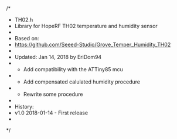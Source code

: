 /*
 * TH02.h
 * Library for HopeRF TH02 temperature and humidity sensor
 * 
 * Based on:
 * 	https://github.com/Seeed-Studio/Grove_Temper_Humidity_TH02
 *
 * Updated: Jan 14, 2018 by EriDom94
 * 	- Add compatibility with the ATTiny85 mcu
 *  - Add compensated calulated humidity procedure
 * 	- Rewrite some procedure
 *
 * History: 
 * 	v1.0 2018-01-14 - First release
 *
 */
